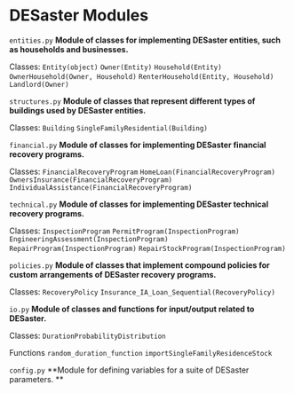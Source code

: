# DESaster Modules

`entities.py` **Module of classes for implementing DESaster entities, such as households and businesses.**

Classes:
`Entity(object)`
`Owner(Entity)`
`Household(Entity)`
`OwnerHousehold(Owner, Household)`
`RenterHousehold(Entity, Household)`
`Landlord(Owner)`

`structures.py` **Module of classes that represent different types of buildings used by DESaster entities.**

Classes:
`Building`
`SingleFamilyResidential(Building)`

`financial.py` **Module of classes for implementing DESaster financial recovery programs.**

Classes:
`FinancialRecoveryProgram`
`HomeLoan(FinancialRecoveryProgram)`
`OwnersInsurance(FinancialRecoveryProgram)`
`IndividualAssistance(FinancialRecoveryProgram)` 

`technical.py` **Module of classes for implementing DESaster technical recovery programs.**

Classes:
`InspectionProgram`
`PermitProgram(InspectionProgram)`
`EngineeringAssessment(InspectionProgram)`
`RepairProgram(InspectionProgram)`
`RepairStockProgram(InspectionProgram)`

`policies.py` **Module of classes that implement compound policies for custom arrangements of DESaster recovery programs.**

Classes:
`RecoveryPolicy`
`Insurance_IA_Loan_Sequential(RecoveryPolicy)`

`io.py` **Module of classes and functions for input/output related to DESaster.**

Classes:
`DurationProbabilityDistribution`

Functions
`random_duration_function`
`importSingleFamilyResidenceStock` 

`config.py` **Module for defining variables for a suite of DESaster parameters. **


